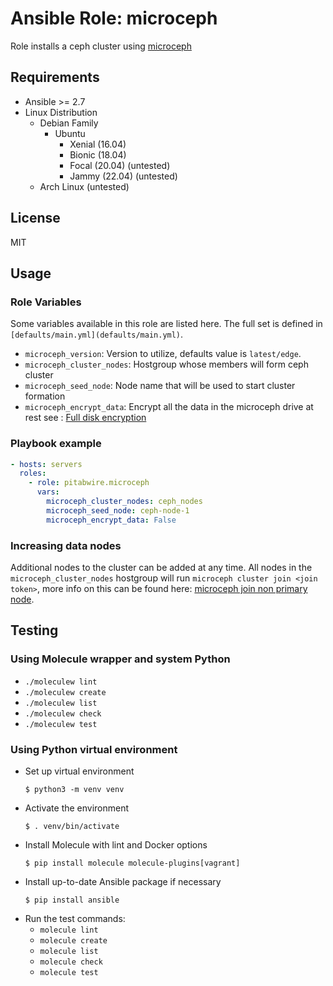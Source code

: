 # Ansible Role: microceph

Role installs a ceph cluster using [microceph](https://canonical-microceph.readthedocs-hosted.com/en/latest/)

## Requirements

* Ansible >= 2.7
* Linux Distribution
    * Debian Family
        * Ubuntu
            * Xenial (16.04)
            * Bionic (18.04)
            * Focal (20.04) (untested)
            * Jammy (22.04) (untested)
    * Arch Linux (untested)

## License

MIT

## Usage

### Role Variables

Some variables available in this role are listed here.  The full set is
defined in `[defaults/main.yml](defaults/main.yml)`.

* `microceph_version`: Version to utilize, defaults value is `latest/edge`.
* `microceph_cluster_nodes`: Hostgroup whose members will form ceph cluster
* `microceph_seed_node`: Node name that will be used to start cluster formation
* `microceph_encrypt_data`: Encrypt all the data in the microceph drive at rest see : [Full disk encryption](https://canonical-microceph.readthedocs-hosted.com/en/latest/explanation/fde-osd/) 

### Playbook example

```yaml
- hosts: servers
  roles:
    - role: pitabwire.microceph
      vars:
        microceph_cluster_nodes: ceph_nodes
        microceph_seed_node: ceph-node-1
        microceph_encrypt_data: False
```


### Increasing data nodes

Additional nodes to the cluster can be added at any time. All nodes in the `microceph_cluster_nodes` hostgroup 
will run `microceph cluster join <join token>`, more info on this can be found here: [microceph join non primary node](https://canonical-microceph.readthedocs-hosted.com/en/latest/tutorial/multi-node/#join-the-non-primary-nodes-to-the-cluster).


## Testing

### Using Molecule wrapper and system Python

* `./moleculew lint`
* `./moleculew create`
* `./moleculew list`
* `./moleculew check`
* `./moleculew test`

### Using Python virtual environment

* Set up virtual environment
    ```
    $ python3 -m venv venv
    ```
* Activate the environment
    ```
    $ . venv/bin/activate
    ```
* Install Molecule with lint and Docker options
    ```
    $ pip install molecule molecule-plugins[vagrant]
    ```
* Install up-to-date Ansible package if necessary
    ```
    $ pip install ansible
    ```
* Run the test commands:
  * `molecule lint`
  * `molecule create`
  * `molecule list`
  * `molecule check`
  * `molecule test`
